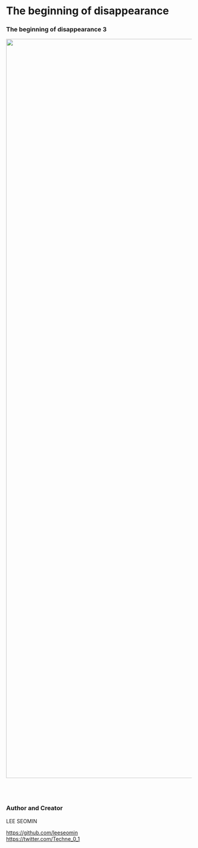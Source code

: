 # The beginning of disappearance


### The beginning of disappearance 3

 <img src="https://github.com/leeseomin/block/blob/main/block/block31.png" width="2000">  
 
  <br/><br/>







 ### Author and Creator
 
 LEE SEOMIN
 
 https://github.com/leeseomin 
  <br/> 
 https://twitter.com/Techne_0_1
 
